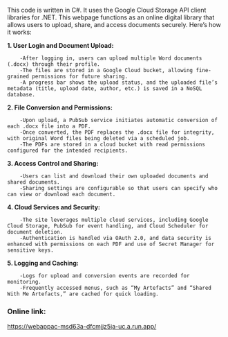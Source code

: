 This code is written in C#. It uses the Google Cloud Storage API client libraries for .NET.
This webpage functions as an online digital library that allows users to upload, share, and access documents securely. Here’s how it works:

**1. User Login and Document Upload:**
```
	-After logging in, users can upload multiple Word documents (.docx) through their profile.
	-The files are stored in a Google Cloud bucket, allowing fine-grained permissions for future sharing.
	-A progress bar shows the upload status, and the uploaded file’s metadata (title, upload date, author, etc.) is saved in a NoSQL database.
```
**2. File Conversion and Permissions:**
```
	-Upon upload, a PubSub service initiates automatic conversion of each .docx file into a PDF.
	-Once converted, the PDF replaces the .docx file for integrity, with original Word files being deleted via a scheduled job.
	-The PDFs are stored in a cloud bucket with read permissions configured for the intended recipients.
```
**3. Access Control and Sharing:**
```
	-Users can list and download their own uploaded documents and shared documents.
	-Sharing settings are configurable so that users can specify who can view or download each document.
```
**4. Cloud Services and Security:**
```
	-The site leverages multiple cloud services, including Google Cloud Storage, PubSub for event handling, and Cloud Scheduler for document deletion.
	-Authentication is handled via OAuth 2.0, and data security is enhanced with permissions on each PDF and use of Secret Manager for sensitive keys.
```
**5. Logging and Caching:**
```
	-Logs for upload and conversion events are recorded for monitoring.
	-Frequently accessed menus, such as “My Artefacts” and “Shared With Me Artefacts,” are cached for quick loading.
```
### Online link:
https://webappac-msd63a-dfcmjjz5ja-uc.a.run.app/
